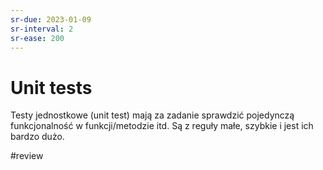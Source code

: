 ```yaml
---
sr-due: 2023-01-09
sr-interval: 2
sr-ease: 200
---
```


# Unit tests

Testy jednostkowe (unit test) mają za zadanie sprawdzić pojedynczą funkcjonalność w funkcji/metodzie itd. Są z reguły małe, szybkie i jest ich bardzo dużo. 

#review